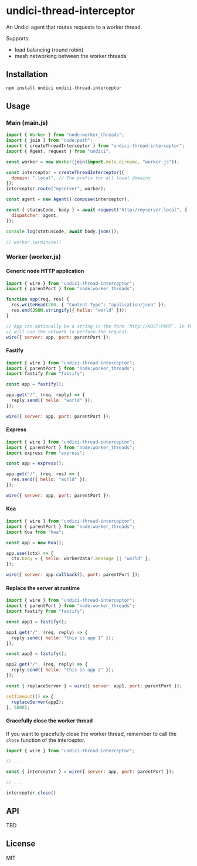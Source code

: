 # undici-thread-interceptor

An Undici agent that routes requests to a worker thread.

Supports:

- load balancing (round robin)
- mesh networking between the worker threads

## Installation

```bash
npm install undici undici-thread-interceptor
```

## Usage

### Main (main.js)

```javascript
import { Worker } from "node:worker_threads";
import { join } from "node:path";
import { createThreadInterceptor } from "undici-thread-interceptor";
import { Agent, request } from "undici";

const worker = new Worker(join(import.meta.dirname, "worker.js"));

const interceptor = createThreadInterceptor({
  domain: ".local", // The prefix for all local domains
});
interceptor.route("myserver", worker);

const agent = new Agent().compose(interceptor);

const { statusCode, body } = await request("http://myserver.local", {
  dispatcher: agent,
});

console.log(statusCode, await body.json());

// worker.terminate()
```

### Worker (worker.js)

#### Generic node HTTP application

```javascript
import { wire } from "undici-thread-interceptor";
import { parentPort } from "node:worker_threads";

function app(req, res) {
  res.writeHead(200, { "Content-Type": "application/json" });
  res.end(JSON.stringify({ hello: "world" }));
}

// App can optionally be a string in the form `http://HOST:PORT`. In that case the interceptor
// will use the network to perform the request.
wire({ server: app, port: parentPort });
```

#### Fastify

```javascript
import { wire } from "undici-thread-interceptor";
import { parentPort } from "node:worker_threads";
import fastify from "fastify";

const app = fastify();

app.get("/", (req, reply) => {
  reply.send({ hello: "world" });
});

wire({ server: app, port: parentPort });
```

#### Express

```javascript
import { wire } from "undici-thread-interceptor";
import { parentPort } from "node:worker_threads";
import express from "express";

const app = express();

app.get("/", (req, res) => {
  res.send({ hello: "world" });
});

wire({ server: app, port: parentPort });
```

#### Koa

```javascript
import { wire } from "undici-thread-interceptor";
import { parentPort } from "node:worker_threads";
import Koa from "koa";

const app = new Koa();

app.use((ctx) => {
  ctx.body = { hello: workerData?.message || "world" };
});

wire({ server: app.callback(), port: parentPort });
```

#### Replace the server at runtime

```javascript
import { wire } from "undici-thread-interceptor";
import { parentPort } from "node:worker_threads";
import fastify from "fastify";

const app1 = fastify();

app1.get("/", (req, reply) => {
  reply.send({ hello: "this is app 1" });
});

const app2 = fastify();

app2.get("/", (req, reply) => {
  reply.send({ hello: "this is app 2" });
});

const { replaceServer } = wire({ server: app1, port: parentPort });

setTimeout(() => {
  replaceServer(app2);
}, 5000);
```

#### Gracefully close the worker thread

If you want to gracefully close the worker thread, remember to call the `close` function of the interceptor.

```javascript
import { wire } from "undici-thread-interceptor";

// ...

const { interceptor } = wire({ server: app, port: parentPort });

// ...

interceptor.close()
```


## API

TBD

## License

MIT
